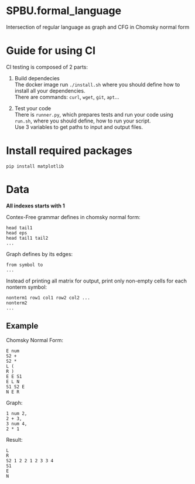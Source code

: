 # SPBU.formal_language
Intersection of regular language as graph and CFG in Chomsky normal form

# Guide for using CI
CI testing is composed of 2 parts:
1. Build dependecies  
The docker image run `./install.sh` where you should define how to install all your dependencies.  
There are commands: `curl`, `wget`, `git`, `apt`...

2. Test your code  
There is `runner.py`, which prepares tests and run your code using `run.sh`, where you should define, how to run your script.  
Use 3 variables to get paths to input and output files.

# Install required packages
```
pip install matplotlib
```

# Data
**All indexes starts with 1**

Contex-Free grammar defines in chomsky normal form:
```
head tail1
head eps
head tail1 tail2
...
```
Graph defines by its edges:
```
from symbol to
... 
```
Instead of printing all matrix for output, print only non-empty cells for each nonterm symbol:
```
nonterm1 row1 col1 row2 col2 ...
nonterm2
...
```
## Example
Chomsky Normal Form:
```
E num
S2 +
S2 *
L (
R )
E E S1
E L N
S1 S2 E
N E R
```
Graph:
```
1 num 2,
2 + 3,
3 num 4,
2 * 1
```
Result:
```
L
R
S2 1 2 2 1 2 3 3 4
S1
E
N
```
